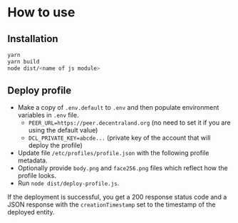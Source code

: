 # How to use

## Installation
```bash
yarn
yarn build
node dist/<name of js module>
```

## Deploy profile
* Make a copy of `.env.default` to `.env` and then populate environment variables in `.env` file.
  * `PEER_URL=https://peer.decentraland.org` (no need to set it if you are using the default value)
  * `DCL_PRIVATE_KEY=abcde...` (private key of the account that will deploy the profile)
* Update file `/etc/profiles/profile.json` with the following profile metadata.
* Optionally provide `body.png` and `face256.png` files which reflect how the profile looks.
* Run `node dist/deploy-profile.js`.

If the deployment is successful, you get a 200 response status code and a JSON response with the `creationTimestamp` set to the timestamp of the deployed 
  entity.
